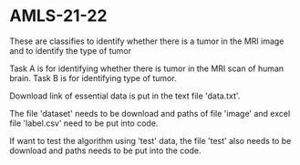# AMLS-21-22
These are classifies to identify whether there is a tumor in the MRI image and to identify the type of tumor

Task A is for identifying whether there is tumor in the MRI scan of human brain.
Task B is for identifying type of tumor.

Download link of essential data is put in the text file 'data.txt'.

The file 'dataset' needs to be download and paths of file 'image' and excel file 'label.csv' need to be put into code.

If want to test the algorithm using 'test' data, the file 'test' also needs to be download and paths needs to be put into the code.
